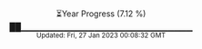 <p align="center">
⏳Year Progress (7.12 %) <br>
██▁▁▁▁▁▁▁▁▁▁▁▁▁▁▁▁▁▁▁▁▁▁▁▁▁▁▁▁ <br>
<sub>Updated: Fri, 27 Jan 2023 00:08:32 GMT</sub>
</p>

